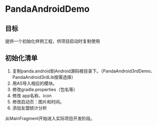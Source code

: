 # PandaAndroidDemo
## 目标
提供一个初始化样例工程，供项目启动时复制使用

## 初始化清单
1. 复制panda.android到Android源码根目录下。（PandaAndroid3rdDemo、PandaAndroid3rdLib按需选择）
2. 用AS导入相应的模块。
3. 修改gradle.properties（包名等）
4. 修改 app名称、icon
4. 修改启动页：图片和时间。
5. 添加友盟统计分析

从MainFragment开始进入实际项目开发阶段。
